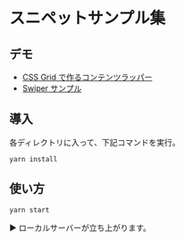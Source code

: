# スニペットサンプル集

## デモ
* [CSS Grid で作るコンテンツラッパー](https://rikrank.github.io/code_demo/grid_container)
* [Swiper サンプル](https://rikrank.github.io/code_demo/swiper)

## 導入
各ディレクトリに入って、下記コマンドを実行。

```
yarn install
```

## 使い方
```
yarn start
```

▶︎ ローカルサーバーが立ち上がります。